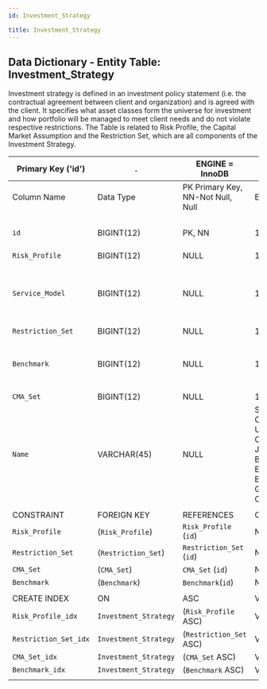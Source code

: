 ```yaml
---
id: Investment_Strategy

title: Investment_Strategy
---
```


## Data Dictionary - Entity Table: Investment_Strategy

Investment strategy is defined in an investment policy statement (i.e. the contractual agreement between client and organization) and is agreed with the client. 
It specifies what asset classes form the universe for investment and how portfolio will be managed to meet client needs and do not violate respective restrictions. 
The Table is related to Risk Profile, the Capital Market Assumption and the Restriction Set, which are all components of the Investment Strategy.

| Primary Key ('id')|.|ENGINE = InnoDB|.|.|
|---|---|---|---|---|
|Column Name|Data Type|PK Primary Key, NN-Not Null, Null|Example|Comments|
||
|`id`|BIGINT(12)|PK, NN|1|PrimaryKey-ID, Not Null (auto creates)|
|`Risk_Profile`|BIGINT(12)|NULL|1|Risk_Profile_id|
|`Service_Model`|BIGINT(12)|NULL|1|Can be either standard investment strategy or tailored to clients specific needs|
|`Restriction_Set`|BIGINT(12)|NULL|1|Restriction_Set_id|
|`Benchmark`|BIGINT(12)|NULL|1|Id of the Benchmark linked to this Investment Strategy|
|`CMA_Set`|BIGINT(12)|NULL|1|CMA_Set_id|
|`Name`|VARCHAR(45)|NULL|SAA EUR Conservative;SAA USD Cautious;SAA JPY Balanced;SAA EUR Growth;SAA EUR Max Growth;TAA EUR Conservative|Name of the investment strategy|
||
|CONSTRAINT|FOREIGN KEY|REFERENCES|ON DELETE|ON UPDATE|
|`Risk_Profile`|(`Risk_Profile`)|`Risk_Profile` (`id`)| NO ACTION|NO ACTION|
|`Restriction_Set`|(`Restriction_Set`)|`Restriction_Set` (`id`)| NO ACTION|NO ACTION|
|`CMA_Set`|(`CMA_Set`)|`CMA_Set` (`id`)| NO ACTION|NO ACTION|
|`Benchmark`|(`Benchmark`)|`Benchmark`(`id`)| NO ACTION|NO ACTION|
||
|CREATE INDEX|ON|ASC|VISABLE|.|
|`Risk_Profile_idx`|`Investment_Strategy`|(`Risk_Profile` ASC) | VISIBLE|.|
|`Restriction_Set_idx`|`Investment_Strategy`| (`Restriction_Set` ASC)| VISIBLE|.|
|`CMA_Set_idx` |`Investment_Strategy`|(`CMA_Set` ASC) | VISIBLE|.|
|`Benchmark_idx` |`Investment_Strategy`|(`Benchmark` ASC)| VISIBLE|.|
||
